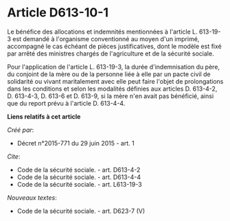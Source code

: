# Article D613-10-1

Le bénéfice des allocations et indemnités mentionnées à l'article L. 613-19-3 est demandé à l'organisme conventionné au moyen
d'un imprimé, accompagné le cas échéant de pièces justificatives, dont le modèle est fixé par arrêté des ministres chargés de
l'agriculture et de la sécurité sociale. 

Pour l'application de l'article L. 613-19-3, la durée d'indemnisation du père, du conjoint de la mère ou de la personne liée
à elle par un pacte civil de solidarité ou vivant maritalement avec elle peut faire l'objet de prolongations dans les
conditions et selon les modalités définies aux articles D. 613-4-2, D. 613-4-3, D. 613-6 et D. 613-9, si la mère n'en avait
pas bénéficié, ainsi que du report prévu à l'article D. 613-4-4.

**Liens relatifs à cet article**

_Créé par_:

  - Décret n°2015-771 du 29 juin 2015 - art. 1

_Cite_:

  - Code de la sécurité sociale. - art. D613-4-2
  - Code de la sécurité sociale. - art. D613-4-4
  - Code de la sécurité sociale. - art. L613-19-3

_Nouveaux textes_:

  - Code de la sécurité sociale. - art. D623-7 (V)
